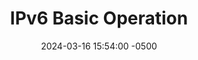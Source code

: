 ---
title: IPv6 Basic Operation
date: 2024-03-16 15:54:00 -0500
categories: [CCNP,IPv6]
tags: [ipv6,cisco]     # TAG names should always be lowercase
---